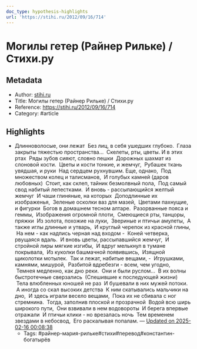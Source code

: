 ```yaml
---
doc_type: hypothesis-highlights
url: 'https://stihi.ru/2012/09/16/714'
---
```

# Могилы гетер (Райнер Рильке) / Стихи.ру

## Metadata
- Author: [stihi.ru]()
- Title: Могилы гетер (Райнер Рильке) / Стихи.ру
- Reference: https://stihi.ru/2012/09/16/714
- Category: #article

## Highlights
- Длинноволосые, они лежат  Без лиц, в себя ушедших глубоко.  Глаза закрыты тяжестью пространства...  Скелеты, рты, цветы. И в этих ртах  Ряды зубов сияют, словно пешки  Дорожных шахмат из слоновой кости.  Цветы и кости тонкие, и жемчуг,  Рубашек ткань увядшая, и руки  Над сердцем рухнувшим. Еще, однако,  Под множеством колец и талисманов,  И голубых камней (даров любовных)  Стоит, как склеп, тайник безмолвный пола,  Под самый свод набитый лепестками.  И вновь - рассыпающийся желтый жемчуг  И чаши глиняные, на которых  Доподлинные их изображенья,  Зеленые осколки ваз для мазей,  Цветами пахнущие, и фигурки  Богов в домашнем тесном алтаре.  Разорванные пояса и геммы,  Изображения огромной плоти,  Смеющиеся рты, танцоры, пряжки  Из золота, похожие на луки,  Звериные и птичьи амулеты,  А также иглы длинные и утварь,  И круглый черепок из красной глины,  На нем - как надпись черная над входом -  Коней четверка, рвущаяся вдаль.  И вновь цветы, рассыпавшийся жемчуг,  И стройной лиры мягкие изгибы,  И вдруг мелькнул в тумане покрывала,  Из куколки башмачной появившись,  Изящной щиколотки мотылек.  Так и лежат, набитые вещами, -  Игрушками, камнями, мишурой,  Разбитой вдребезги - всем, чем угодно,  Темнея медленно, как дно реки.  Они и были руслом...  В их волны быстротечные сверзались  (Спешившие к последующей жизни)  Тела влюбленных юношей не раз  И бушевали в них мужей потоки.  А иногда со скал высоких детства  К ним скатывались мальчики на дно,  И здесь играли весело вещами,  Пока их не сбивала с ног стремнина.  Тогда, заполнив плоской и прозрачной  Водой всю ширь широкого пути,  Они взвивали в нем водовороты  И берега впервые отражали  И птичьи клики - но врезалась ночь  Тем временем звездами в небосвод,  Его раскалывая попалам. — [Updated on 2025-02-16 00:08:38](https://hyp.is/Bpge6OvhEe-KdENzExW_3w/stihi.ru/2012/09/16/714)
   - Tags: #райнер-мария-рильке#стихи#перевод#константин-богатырёв
